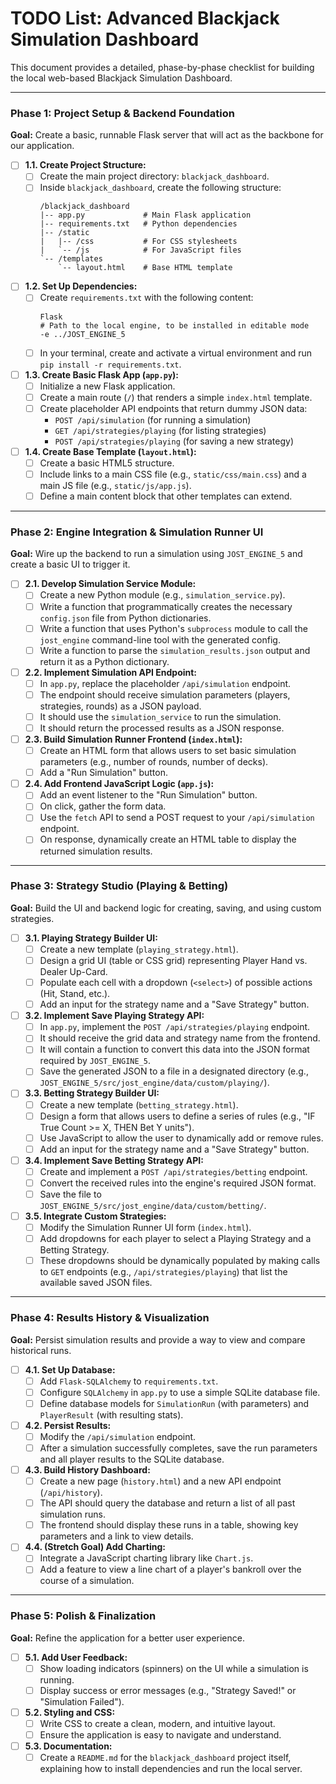 
# TODO List: Advanced Blackjack Simulation Dashboard

This document provides a detailed, phase-by-phase checklist for building the local web-based Blackjack Simulation Dashboard.

---

### Phase 1: Project Setup & Backend Foundation

**Goal:** Create a basic, runnable Flask server that will act as the backbone for our application.

- [ ] **1.1. Create Project Structure:**
    - [ ] Create the main project directory: `blackjack_dashboard`.
    - [ ] Inside `blackjack_dashboard`, create the following structure:
        ```
        /blackjack_dashboard
        |-- app.py             # Main Flask application
        |-- requirements.txt   # Python dependencies
        |-- /static
        |   |-- /css           # For CSS stylesheets
        |   `-- /js            # For JavaScript files
        `-- /templates
            `-- layout.html    # Base HTML template
        ```

- [ ] **1.2. Set Up Dependencies:**
    - [ ] Create `requirements.txt` with the following content:
        ```
        Flask
        # Path to the local engine, to be installed in editable mode
        -e ../JOST_ENGINE_5
        ```
    - [ ] In your terminal, create and activate a virtual environment and run `pip install -r requirements.txt`.

- [ ] **1.3. Create Basic Flask App (`app.py`):**
    - [ ] Initialize a new Flask application.
    - [ ] Create a main route (`/`) that renders a simple `index.html` template.
    - [ ] Create placeholder API endpoints that return dummy JSON data:
        - `POST /api/simulation` (for running a simulation)
        - `GET /api/strategies/playing` (for listing strategies)
        - `POST /api/strategies/playing` (for saving a new strategy)

- [ ] **1.4. Create Base Template (`layout.html`):**
    - [ ] Create a basic HTML5 structure.
    - [ ] Include links to a main CSS file (e.g., `static/css/main.css`) and a main JS file (e.g., `static/js/app.js`).
    - [ ] Define a main content block that other templates can extend.

---

### Phase 2: Engine Integration & Simulation Runner UI

**Goal:** Wire up the backend to run a simulation using `JOST_ENGINE_5` and create a basic UI to trigger it.

- [ ] **2.1. Develop Simulation Service Module:**
    - [ ] Create a new Python module (e.g., `simulation_service.py`).
    - [ ] Write a function that programmatically creates the necessary `config.json` file from Python dictionaries.
    - [ ] Write a function that uses Python's `subprocess` module to call the `jost_engine` command-line tool with the generated config.
    - [ ] Write a function to parse the `simulation_results.json` output and return it as a Python dictionary.

- [ ] **2.2. Implement Simulation API Endpoint:**
    - [ ] In `app.py`, replace the placeholder `/api/simulation` endpoint.
    - [ ] The endpoint should receive simulation parameters (players, strategies, rounds) as a JSON payload.
    - [ ] It should use the `simulation_service` to run the simulation.
    - [ ] It should return the processed results as a JSON response.

- [ ] **2.3. Build Simulation Runner Frontend (`index.html`):**
    - [ ] Create an HTML form that allows users to set basic simulation parameters (e.g., number of rounds, number of decks).
    - [ ] Add a "Run Simulation" button.

- [ ] **2.4. Add Frontend JavaScript Logic (`app.js`):**
    - [ ] Add an event listener to the "Run Simulation" button.
    - [ ] On click, gather the form data.
    - [ ] Use the `fetch` API to send a POST request to your `/api/simulation` endpoint.
    - [ ] On response, dynamically create an HTML table to display the returned simulation results.

---

### Phase 3: Strategy Studio (Playing & Betting)

**Goal:** Build the UI and backend logic for creating, saving, and using custom strategies.

- [ ] **3.1. Playing Strategy Builder UI:**
    - [ ] Create a new template (`playing_strategy.html`).
    - [ ] Design a grid UI (table or CSS grid) representing Player Hand vs. Dealer Up-Card.
    - [ ] Populate each cell with a dropdown (`<select>`) of possible actions (Hit, Stand, etc.).
    - [ ] Add an input for the strategy name and a "Save Strategy" button.

- [ ] **3.2. Implement Save Playing Strategy API:**
    - [ ] In `app.py`, implement the `POST /api/strategies/playing` endpoint.
    - [ ] It should receive the grid data and strategy name from the frontend.
    - [ ] It will contain a function to convert this data into the JSON format required by `JOST_ENGINE_5`.
    - [ ] Save the generated JSON to a file in a designated directory (e.g., `JOST_ENGINE_5/src/jost_engine/data/custom/playing/`).

- [ ] **3.3. Betting Strategy Builder UI:**
    - [ ] Create a new template (`betting_strategy.html`).
    - [ ] Design a form that allows users to define a series of rules (e.g., "IF True Count >= X, THEN Bet Y units").
    - [ ] Use JavaScript to allow the user to dynamically add or remove rules.
    - [ ] Add an input for the strategy name and a "Save Strategy" button.

- [ ] **3.4. Implement Save Betting Strategy API:**
    - [ ] Create and implement a `POST /api/strategies/betting` endpoint.
    - [ ] Convert the received rules into the engine's required JSON format.
    - [ ] Save the file to `JOST_ENGINE_5/src/jost_engine/data/custom/betting/`.

- [ ] **3.5. Integrate Custom Strategies:**
    - [ ] Modify the Simulation Runner UI form (`index.html`).
    - [ ] Add dropdowns for each player to select a Playing Strategy and a Betting Strategy.
    - [ ] These dropdowns should be dynamically populated by making calls to `GET` endpoints (e.g., `/api/strategies/playing`) that list the available saved JSON files.

---

### Phase 4: Results History & Visualization

**Goal:** Persist simulation results and provide a way to view and compare historical runs.

- [ ] **4.1. Set Up Database:**
    - [ ] Add `Flask-SQLAlchemy` to `requirements.txt`.
    - [ ] Configure `SQLAlchemy` in `app.py` to use a simple SQLite database file.
    - [ ] Define database models for `SimulationRun` (with parameters) and `PlayerResult` (with resulting stats).

- [ ] **4.2. Persist Results:**
    - [ ] Modify the `/api/simulation` endpoint.
    - [ ] After a simulation successfully completes, save the run parameters and all player results to the SQLite database.

- [ ] **4.3. Build History Dashboard:**
    - [ ] Create a new page (`history.html`) and a new API endpoint (`/api/history`).
    - [ ] The API should query the database and return a list of all past simulation runs.
    - [ ] The frontend should display these runs in a table, showing key parameters and a link to view details.

- [ ] **4.4. (Stretch Goal) Add Charting:**
    - [ ] Integrate a JavaScript charting library like `Chart.js`.
    - [ ] Add a feature to view a line chart of a player's bankroll over the course of a simulation.

---

### Phase 5: Polish & Finalization

**Goal:** Refine the application for a better user experience.

- [ ] **5.1. Add User Feedback:**
    - [ ] Show loading indicators (spinners) on the UI while a simulation is running.
    - [ ] Display success or error messages (e.g., "Strategy Saved!" or "Simulation Failed").

- [ ] **5.2. Styling and CSS:**
    - [ ] Write CSS to create a clean, modern, and intuitive layout.
    - [ ] Ensure the application is easy to navigate and understand.

- [ ] **5.3. Documentation:**
    - [ ] Create a `README.md` for the `blackjack_dashboard` project itself, explaining how to install dependencies and run the local server.
